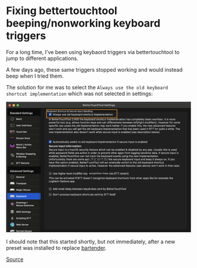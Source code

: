 # Fixing bettertouchtool beeping/nonworking keyboard triggers

For a long time, I've been using keybaord triggers via bettertouchtool to jump to different
applications.

A few days ago, these same triggers stopped working and would instead beep when
I tried them.

The solution for me was to select the `Always use the old keyboard shortcut
implementation` which was not selected in settings:

![settings](bttkb.png)

I should note that this started shortly, but not immediately, after a new preset
was installed to replace [bartender](https://github.com/sjsrey/til/blob/main/macosx/menubarbtt.md).


[Source](https://community.folivora.ai/t/keyboard-shortcuts-are-not-working/35799)
